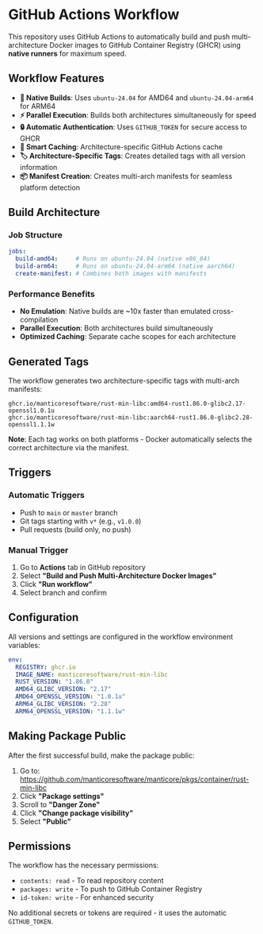 # GitHub Actions Workflow

This repository uses GitHub Actions to automatically build and push multi-architecture Docker images to GitHub Container Registry (GHCR) using **native runners** for maximum speed.

## Workflow Features

- **🚀 Native Builds**: Uses `ubuntu-24.04` for AMD64 and `ubuntu-24.04-arm64` for ARM64
- **⚡ Parallel Execution**: Builds both architectures simultaneously for speed
- **🔒 Automatic Authentication**: Uses `GITHUB_TOKEN` for secure access to GHCR
- **💾 Smart Caching**: Architecture-specific GitHub Actions cache
- **🏷️ Architecture-Specific Tags**: Creates detailed tags with all version information
- **📦 Manifest Creation**: Creates multi-arch manifests for seamless platform detection

## Build Architecture

### Job Structure
```yaml
jobs:
  build-amd64:     # Runs on ubuntu-24.04 (native x86_64)
  build-arm64:     # Runs on ubuntu-24.04-arm64 (native aarch64) 
  create-manifest: # Combines both images with manifests
```

### Performance Benefits
- **No Emulation**: Native builds are ~10x faster than emulated cross-compilation
- **Parallel Execution**: Both architectures build simultaneously
- **Optimized Caching**: Separate cache scopes for each architecture

## Generated Tags

The workflow generates two architecture-specific tags with multi-arch manifests:

```
ghcr.io/manticoresoftware/rust-min-libc:amd64-rust1.86.0-glibc2.17-openssl1.0.1u
ghcr.io/manticoresoftware/rust-min-libc:aarch64-rust1.86.0-glibc2.28-openssl1.1.1w
```

**Note**: Each tag works on both platforms - Docker automatically selects the correct architecture via the manifest.

## Triggers

### Automatic Triggers
- Push to `main` or `master` branch
- Git tags starting with `v*` (e.g., `v1.0.0`)
- Pull requests (build only, no push)

### Manual Trigger
1. Go to **Actions** tab in GitHub repository
2. Select **"Build and Push Multi-Architecture Docker Images"**
3. Click **"Run workflow"**
4. Select branch and confirm

## Configuration

All versions and settings are configured in the workflow environment variables:

```yaml
env:
  REGISTRY: ghcr.io
  IMAGE_NAME: manticoresoftware/rust-min-libc
  RUST_VERSION: "1.86.0"
  AMD64_GLIBC_VERSION: "2.17"
  AMD64_OPENSSL_VERSION: "1.0.1u"
  ARM64_GLIBC_VERSION: "2.28"
  ARM64_OPENSSL_VERSION: "1.1.1w"
```

## Making Package Public

After the first successful build, make the package public:

1. Go to: https://github.com/manticoresoftware/manticore/pkgs/container/rust-min-libc
2. Click **"Package settings"**
3. Scroll to **"Danger Zone"**
4. Click **"Change package visibility"**
5. Select **"Public"**

## Permissions

The workflow has the necessary permissions:
- `contents: read` - To read repository content
- `packages: write` - To push to GitHub Container Registry
- `id-token: write` - For enhanced security

No additional secrets or tokens are required - it uses the automatic `GITHUB_TOKEN`.